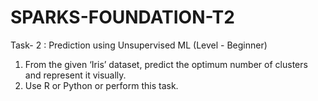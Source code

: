 # SPARKS-FOUNDATION-T2

Task- 2 : Prediction using Unsupervised ML (Level - Beginner)


1. From the given ‘Iris’ dataset, predict the optimum number of clusters and represent it visually.
2. Use R or Python or perform this task.
